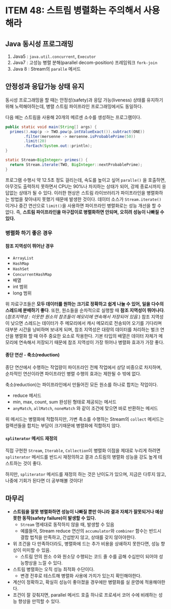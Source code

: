 # ITEM 48: 스트림 병렬화는 주의해서 사용해라

## Java 동시성 프로그래밍

1. Java5 : `java.util.concurrent`, `Executor`
2. Java7 : 고성능 병렬 분해(parallel decom-position) 프레임워크 `fork-join`
3. Java 8 : Stream의 `paralle` 메서드



## 안정성과 응답가능 상태 유지

동시성 프로그래밍을 할 때는 안정성(safety)과 응답 가능(liveness) 상태를 유지하기 위해 노력해야하는데, 병렬 스트림 파이프라인 프로그래밍에서도 동일하다.

다음 예는 스트림을 사용해 20개의 메르센 소수를 생성하는 프로그램이다.

```java
public static void main(String[] args) {
  primes().map(p -> TWO.pow(p.intValueExact()).subtract(ONE))
        .filter(mersenne -> mersenne.isProbablePrime(50))
        .limit(20)
        .forEach(System.out::println);
}

static Stream<BigInteger> primes() {
  return Stream.iterate(TWO, BigInteger::nextProbablePrime);
}
```

프로그램 수행시 약 12.5초 정도 걸리는데, 속도를 높이고 싶어 `paralle()` 을 호출하면, 아무것도 출력하지 못하면서 CPU는 90%나 차지하는 상태가 되어, 강제 종료시까지 응답없는 상태가 될 수 있다.
이러한 현상은 스트림 라이브러리가 파이프라인을 병렬화하는 방법을 찾아내지 못했기 때문에 발생한 것이다.
데이터 소스가 `Stream.iterate()` 이거나 중간 연산으로 `limit()`을 사용하면 파이프라인 병렬화로는 성능 개선을 할 수 없다.
즉, **스트림 파이프라인을 마구잡이로 병렬화하면 안되며, 오히려 성능이 나빠질 수 있다.**

### 병렬화 하기 좋은 경우

#### 참조 지역성이 뛰어난 경우

- `ArrayList` 
- `HashMap`
- `HashSet`
- `ConcurrentHashMap`
- 배열
- int 범위
- long 범위

위 자료구조들은 **모두 데이터를 원하는 크기로 정확하고 쉽게 나눌 수 있어, 일을 다수의 스레드에 분배하기 좋다**.
또한, 원소들을 순차적으로 실행할 때 **참조 지역성이 뛰어나다**.
(*참조지역성 : 이웃한 원소의 참조들이 메모리에 연속해서 저장되어 있음.*)
참조 지역성이 낮으면 스레드는 데이터가 주 메모리에서 캐시 메모리로 전송되어 오기를 기다리며 대부분 시간을 낭비하며 보내게 되며, 참조 지역성은 대량의 데이터를 처리하는  벌크 연산을 병렬화 할 때 아주 중요한 요소로 작용한다.
기본 타입의 배열은 데이터 자체가 메모리에 연속해서 저장되기 때문에 참조 지역성이 가장 뛰어나 병렬화 효과가 가장 좋다.

#### 종단 연산 - 축소(reduction)

종단 연산에서 수행하는 작업량이 파이프라인 전체 작업에서 상당 비중으로 차지하며, 순차적인 연산이라면 파이프라인 병렬 수행의 효과는 제한될 수 밖에 없다.

축소(reduction)는 파이프라인에서 만들어진 모든 원소를 하나로 합치는 작업이다.

- reduce 메서드
- min, max, count, sum 완성된 형태로 제공되는 메서드
-  `anyMatch`, `allMatch`, `noneMatch` 와 같이 조건에 맞으면 바로 반환하는 메서드

위 메서드는 병렬화에 적합하지만, 가변 축소를 수행하는 Stream의 `collect` 메서드는 컬렉션들을 합치는 부담이 크기때문에 병렬화에 적합하지 않다.

#### `spliterator` 메서드 재정의

직접 구현한 `Stream`, `Iterable`, `Collection`이 병렬화 이점을 제대로 누리게 하려면 `spliterator` 메서드를 반드시 재정의하고 결과 스트림의 병렬화 성능을 강도 높게 테스트하는 것이 좋다.

하지만, `spliterator` 메서드를 재정의 하는 것은 난이도가 있으며, 지금은 다루지 않고, 나중에 기회가 된다면 더 공부해볼 것이다!

## 마무리

- **스트림을 잘못 병렬화하면 성능이 나빠질 뿐만 아니라 결과 자체가 잘못되거나 예상 못한 동작(safety failure)이 발생할 수 있다.**
    - `Stream` 명세대로 동작하지 않을 때, 발생할 수 있음
    - 예를들어, Stream reduce 연산의 `accumulator`와 `combiner` 함수는 반드시 결합 법칙을 만족하고, 간섭받지 않고, 상태를 갖지 않아야한다.
- 위 조건을 다 만족하더라도, 병렬화에 드는 추가 비용을 상쇄하지 못한다면, 성능 향상이 미미할 수 있음.
    - 스트림 안의 원소 수와 원소당 수행되는 코드 줄 수를 곱해 수십만이 되어야 성능향상을 느낄 수 있다.
- 스트림 병렬화는 오직 성능 최적화 수단이다.
    - 변경 전후로 테스트해 병렬화 사용에 가치가 있는지 확인해야한다.
- 계산이 정확하고, 확실히 성능이 좋아졌을 경우에만 병렬화를 실 운영에 적용해야한다.
- 조건이 잘 갖춰지면, parallel 메서드 호출 하나로 프로세서 코어 수에 비례하는 성능 향상을 만끽할 수 있다.

